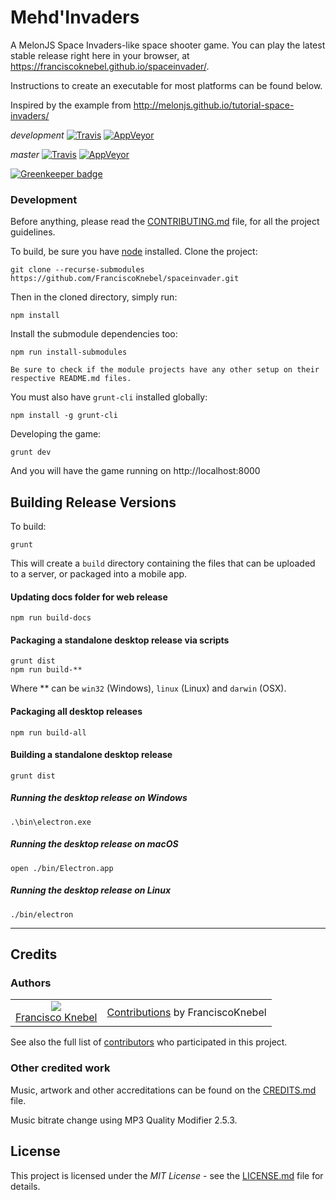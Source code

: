 # Mehd'Invaders

A MelonJS Space Invaders-like space shooter game.
You can play the latest stable release right here in your browser, at https://franciscoknebel.github.io/spaceinvader/.

Instructions to create an executable for most platforms can be found below.

Inspired by the example from http://melonjs.github.io/tutorial-space-invaders/

_development_
[![Travis](https://travis-ci.org/FranciscoKnebel/spaceinvader.svg?branch=development)](https://travis-ci.org/FranciscoKnebel/spaceinvader)
[![AppVeyor](https://ci.appveyor.com/api/projects/status/github/franciscoknebel/spaceinvader?branch=development)](https://ci.appveyor.com/project/FranciscoKnebel/spaceinvader)

_master_
[![Travis](https://travis-ci.org/FranciscoKnebel/spaceinvader.svg?branch=master)](https://travis-ci.org/FranciscoKnebel/spaceinvader)
[![AppVeyor](https://ci.appveyor.com/api/projects/status/github/franciscoknebel/spaceinvader?branch=master)](https://ci.appveyor.com/project/FranciscoKnebel/spaceinvader)

[![Greenkeeper badge](https://badges.greenkeeper.io/FranciscoKnebel/spaceinvader.svg)](https://greenkeeper.io/)

### Development

Before anything, please read the [CONTRIBUTING.md](CONTRIBUTING.md) file, for all the project guidelines.

To build, be sure you have [node](http://nodejs.org) installed. Clone the project:

    git clone --recurse-submodules https://github.com/FranciscoKnebel/spaceinvader.git


Then in the cloned directory, simply run:

    npm install

Install the submodule dependencies too:

    npm run install-submodules

    Be sure to check if the module projects have any other setup on their respective README.md files.

You must also have `grunt-cli` installed globally:

    npm install -g grunt-cli

Developing the game:

	grunt dev

And you will have the game running on http://localhost:8000

## Building Release Versions

To build:

    grunt

This will create a `build` directory containing the files that can be uploaded to a server, or packaged into a mobile app.

#### Updating docs folder for web release

    npm run build-docs

#### Packaging a standalone desktop release via scripts

    grunt dist
    npm run build-**

Where ** can be `win32` (Windows), `linux` (Linux) and `darwin` (OSX).

#### Packaging all desktop releases

    npm run build-all

#### Building a standalone desktop release

    grunt dist

##### Running the desktop release on Windows

    .\bin\electron.exe

##### Running the desktop release on macOS

    open ./bin/Electron.app

##### Running the desktop release on Linux

    ./bin/electron

-------------------------------------------------------------------------------

## Credits
### Authors
<table style="text-align: center;">
  <tr>
    <td>
      <img src="https://avatars.githubusercontent.com/FranciscoKnebel?s=75">
      <br>
      <a href="https://github.com/FranciscoKnebel">Francisco Knebel</a>
    </td>
    <td>
      <a href="https://github.com/FranciscoKnebel/spaceinvader/commits?author=FranciscoKnebel">Contributions</a> by FranciscoKnebel
    </td>
  </tr>
</table>

See also the full list of [contributors](https://github.com/FranciscoKnebel/spaceinvader/contributors) who participated in this project.

### Other credited work
Music, artwork and other accreditations can be found on the [CREDITS.md](CREDITS.md) file.

Music bitrate change using MP3 Quality Modifier 2.5.3.

## License
This project is licensed under the _MIT License_ - see the [LICENSE.md](LICENSE.md) file for details.
